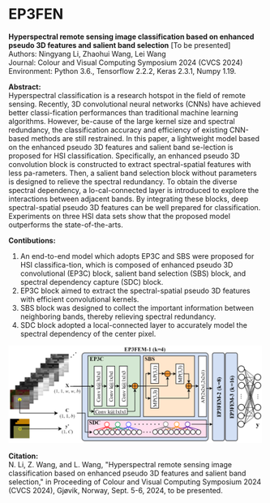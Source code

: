 # EP3FEN
**Hyperspectral remote sensing image classification based on enhanced pseudo 3D features and salient band selection** [To be presented]  
Authors: Ningyang Li, Zhaohui Wang, Lei Wang  
Journal: Colour and Visual Computing Symposium 2024 (CVCS 2024)  
Environment: Python 3.6., Tensorflow 2.2.2, Keras 2.3.1, Numpy 1.19.  

**Abstract:**  
Hyperspectral classification is a research hotspot in the field of remote sensing. Recently, 3D convolutional neural networks (CNNs) have achieved better classi-fication performances than traditional machine learning algorithms. However, be-cause of the large kernel size and spectral redundancy, the classification accuracy and efficiency of existing CNN-based methods are still restrained. In this paper, a lightweight model based on the enhanced pseudo 3D features and salient band se-lection is proposed for HSI classification. Specifically, an enhanced pseudo 3D convolution block is constructed to extract spectral-spatial features with less pa-rameters. Then, a salient band selection block without parameters is designed to relieve the spectral redundancy. To obtain the diverse spectral dependency, a lo-cal-connected layer is introduced to explore the interactions between adjacent bands. By integrating these blocks, deep spectral-spatial pseudo 3D features can be well prepared for classification. Experiments on three HSI data sets show that the proposed model outperforms the state-of-the-arts.

**Contibutions:**  
1. An end-to-end model which adopts EP3C and SBS were proposed for HSI classifica-tion, which is composed of enhanced pseudo 3D convolutional (EP3C) block, salient band selection (SBS) block, and spectral dependency capture (SDC) block.
2. EP3C block aimed to extract the spectral-spatial pseudo 3D features with efficient convolutional kernels.
3. SBS block was designed to collect the important information between neighboring bands, thereby relieving spectral redundancy.
4. SDC block adopted a local-connected layer to accurately model the spectral dependency of the center pixel.


<img src="https://github.com/ningyang-li/EP3FEN/blob/e2e9e2fe8844446c231b577d1b7f5d295a7596b6/pic/EP3FEN.png" width="500" />  

**Citation:**  
N. Li, Z. Wang, and L. Wang, "Hyperspectral remote sensing image classification based on enhanced pseudo 3D features and salient band selection," in Proceeding of Colour and Visual Computing Symposium 2024 (CVCS 2024), Gjøvik, Norway, Sept. 5-6, 2024, to be presented.


